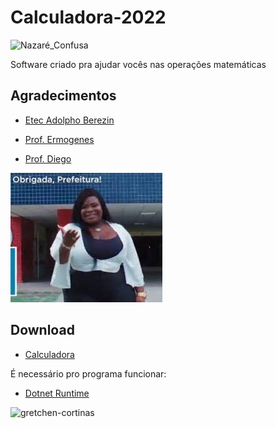 # Calculadora-2022 
 ![Nazaré_Confusa](https://cdn.dicionariopopular.com/imagens/melhores-memes-brasileiros-54s.jpg)
 
 Software criado pra ajudar vocês nas operações matemáticas


## Agradecimentos
- [Etec Adolpho Berezin](http://eteab.com.br/)

- [Prof. Ermogenes](https://github.com/ermogenes)
- [Prof. Diego](https://github.com/diegoneri)


 ![obrigado prefeitura](download.jpg)

## Download

- [Calculadora](dist/Projeto-Final-2022.zip)
 
 É necessário pro programa funcionar:
- [Dotnet Runtime](https://dotnet.microsoft.com/en-us/download)

![gretchen-cortinas](https://user-images.githubusercontent.com/98716137/175748543-3b443891-04c1-4708-8ce4-3b5b9dc1506f.gif)

